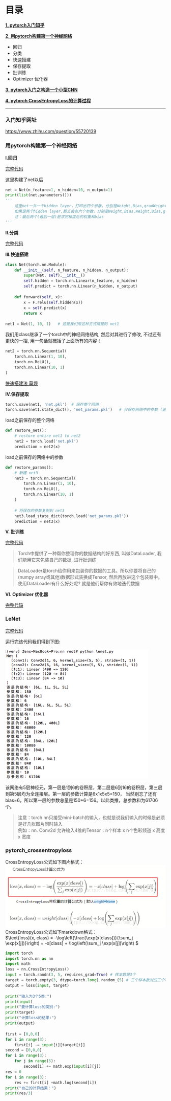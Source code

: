 # 目录

[**1. pytorch入门知乎**](#入门知乎网址)

[**2. 用pytorch构建第一个神经网络**](#用pytorch构建第一个神经网络)

 - 回归
 - 分类
 - 快速搭建
 - 保存提取
 - 批训练
 - Optimizer 优化器

[**3. pytorch入门之构造一个小型CNN**](#lenet)

[**4. pytorch CrossEntropyLoss的计算过程**](#pytorch_crossentropyloss)


---

### 入门知乎网址

https://www.zhihu.com/question/55720139

### 用pytorch构建第一个神经网络

**I.回归**

[完整代码](simple_regression.py)

这里构建了net以后
```python
net = Net(n_feature=1, n_hidden=10, n_output=1)
print(list(net.parameters()))
'''
    这里net一共一个hidden layer，打印出四个参数，分别是Weight,Bias,gradWeight,GradBias
    如果是两个hidden layer,那么会有六个参数，分别是Weight,Bias,Weight,Bias,gradWeight,GradBias
    注：最后两个(最后一层)是求完梯度后的权重和bias
'''
```
**II.分类**

[完整代码](simple_classifier.py)

**III.快速搭建**
```python
class Net(torch.nn.Module):
    def __init__(self, n_feature, n_hidden, n_output):
        super(Net, self).__init__()
        self.hidden = torch.nn.Linear(n_feature, n_hidden)
        self.predict = torch.nn.Linear(n_hidden, n_output)

    def forward(self, x):
        x = F.relu(self.hidden(x))
        x = self.predict(x)
        return x

net1 = Net(1, 10, 1)   # 这是我们用这种方式搭建的 net1
```
我们用class继承了一个torch中的神经网络结构, 然后对其进行了修改, 不过还有更快的一招, 用一句话就概括了上面所有的内容！
```python
net2 = torch.nn.Sequential(
    torch.nn.Linear(1, 10),
    torch.nn.ReLU(),
    torch.nn.Linear(10, 1)
)
```
[快速搭建法 莫烦](https://morvanzhou.github.io/tutorials/machine-learning/torch/3-03-fast-nn/)

**IV.保存提取**
```python
torch.save(net1, 'net.pkl')  # 保存整个网络
torch.save(net1.state_dict(), 'net_params.pkl')   # 只保存网络中的参数 (速度快, 占内存少)
```
load之前保存的整个网络
```python
def restore_net():
    # restore entire net1 to net2
    net2 = torch.load('net.pkl')
    prediction = net2(x)
```
load之前保存的网络中的参数
```python
def restore_params():
    # 新建 net3
    net3 = torch.nn.Sequential(
        torch.nn.Linear(1, 10),
        torch.nn.ReLU(),
        torch.nn.Linear(10, 1)
    )

    # 将保存的参数复制到 net3
    net3.load_state_dict(torch.load('net_params.pkl'))
    prediction = net3(x)
```
**V. 批训练**

[完整代码](batch_train.py)

> Torch中提供了一种帮你整理你的数据结构的好东西, 叫做DataLoader, 我们能用它来包装自己的数据, 进行批训练<br>

> DataLoader是torch给你用来包装你的数据的工具。所以你要将自己的(numpy array或其他)数据形式装换成Tensor, 然后再放进这个包装器中。使用DataLoader有什么好处呢? 就是他们帮你有效地迭代数据<br>


**VI. Optimizer 优化器**

[完整代码](optimizer.py)

### LeNet

[完整代码](lenet.py)

运行完该代码我们得到下图:

![pic1](pic1.png)

该网络有5层神经元，第一层是1到6的卷积层，第二层是6到16的卷积层，第三层到第5层均为全连接层。第一层的参数计算是6x1x5x5=150，
当然别忘了还有bias=6，所以第一层的参数总量是150+6=156。以此类推，总参数和为61706个。

> 注意：torch.nn只接受mini-batch的输入，也就是说我们输入的时候是必须是好几张图片同时输入<br>
> 例如：nn. Conv2d 允许输入4维的Tensor：n个样本 x n个色彩频道 x 高度 x 宽度<br>

### pytorch_crossentropyloss

CrossEntropyLoss公式如下图片格式：<br>
![crossentropyloss_pic](crossentropyloss.png)<br>
CrossEntropyLoss公式如下markdown格式：<br>
$\text{loss}(x, class) = -\log\left(\frac{\exp(x[class])}{\sum_j \exp(x[j])}\right)
                   = -x[class] + \log\left(\sum_j \exp(x[j])\right) $

```python
import torch
import torch.nn as nn
import math
loss = nn.CrossEntropyLoss()
input = torch.randn(3, 5, requires_grad=True) # 样本数是3个
target = torch.empty(3, dtype=torch.long).random_(5) # 三个样本数对应三个label
output = loss(input, target)

print("输入为3个5类:")
print(input)
print("要计算loss的类别:")
print(target)
print("计算loss的结果:")
print(output)

first = [0,0,0]
for i in range(3):
    first[i] -= input[i][target[i]]
second = [0,0,0]
for i in range(3):
    for j in range(5):
        second[i] += math.exp(input[i][j])
res = 0
for i in range(3):
    res += first[i] +math.log(second[i])
print("自己的计算结果：")
print(res/3)
```